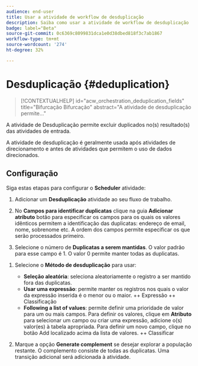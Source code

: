 ```yaml
---
audience: end-user
title: Usar a atividade de workflow de desduplicação
description: Saiba como usar a atividade de workflow de desduplicação
badge: label="Beta"
source-git-commit: 0c6369c8099831dca1e0d38dbed818f3c7ab1867
workflow-type: tm+mt
source-wordcount: '274'
ht-degree: 32%

---
```



# Desduplicação {#deduplication}

>[!CONTEXTUALHELP]
>id="acw_orchestration_deduplication_fields"
>title="Bifurcação Bifurcação"
>abstract="A atividade de desduplicação permite..."

A atividade de Desduplicação permite excluir duplicados no(s) resultado(s) das atividades de entrada.

A atividade de desduplicação é geralmente usada após atividades de direcionamento e antes de atividades que permitem o uso de dados direcionados.

## Configuração

Siga estas etapas para configurar o **Scheduler** atividade:

1. Adicionar um **Desduplicação** atividade ao seu fluxo de trabalho.

1. No **Campos para identificar duplicatas** clique na guia **Adicionar atributo** botão para especificar os campos para os quais os valores idênticos permitem a identificação das duplicatas: endereço de email, nome, sobrenome etc. A ordem dos campos permite especificar os que serão processados primeiro.

1. Selecione o número de **Duplicatas a serem mantidas**. O valor padrão para esse campo é 1. O valor 0 permite manter todas as duplicatas.

<!--
    For example, if records A and B are considered duplicates of record Y, and a record C is considered as a duplicate of record Z:

    * If the value of the field is 1: only the Y and Z records are kept.
    * If the value of the field is 0: all the records are kept.
    * If the value of the field is 2: records C and Z are kept and two records from A, B, and Y are kept, by chance or depending on the deduplication method selected thereafter.

-->

1. Selecione o **Método de desduplicação** para usar:

   * **Seleção aleatória**: seleciona aleatoriamente o registro a ser mantido fora das duplicatas.
   * **Usar uma expressão**: permite manter os registros nos quais o valor da expressão inserida é o menor ou o maior. ++ Expressão ++ Classificação
   * **Following a list of values**: permite definir uma prioridade de valor para um ou mais campos. Para definir os valores, clique em **Atributo** para selecionar um campo ou criar uma expressão, adicione o(s) valor(es) à tabela apropriada. Para definir um novo campo, clique no botão Add localizado acima da lista de valores. ++ Classificar

1. Marque a opção **Generate complement** se desejar explorar a população restante. O complemento consiste de todas as duplicatas. Uma transição adicional será adicionada à atividade.

